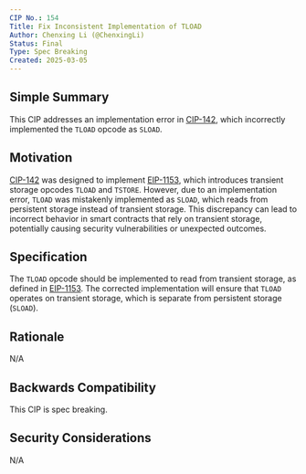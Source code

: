 ```yaml
---
CIP No.: 154
Title: Fix Inconsistent Implementation of TLOAD
Author: Chenxing Li (@ChenxingLi)
Status: Final
Type: Spec Breaking
Created: 2025-03-05
---
```


## Simple Summary
This CIP addresses an implementation error in [CIP-142](./cip-142.md), which incorrectly implemented the `TLOAD` opcode as `SLOAD`. 

## Motivation
[CIP-142](./cip-142.md) was designed to implement [EIP-1153](https://eips.ethereum.org/EIPS/eip-1153), which introduces transient storage opcodes `TLOAD` and `TSTORE`. However, due to an implementation error, `TLOAD` was mistakenly implemented as `SLOAD`, which reads from persistent storage instead of transient storage. This discrepancy can lead to incorrect behavior in smart contracts that rely on transient storage, potentially causing security vulnerabilities or unexpected outcomes.

## Specification
The `TLOAD` opcode should be implemented to read from transient storage, as defined in [EIP-1153](https://eips.ethereum.org/EIPS/eip-1153). The corrected implementation will ensure that `TLOAD` operates on transient storage, which is separate from persistent storage (`SLOAD`).

## Rationale
N/A

## Backwards Compatibility
This CIP is spec breaking.

## Security Considerations
N/A